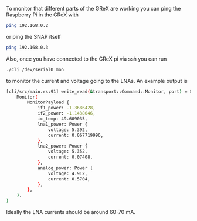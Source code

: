 To monitor that different parts of the GReX are working you can ping the Raspberry Pi in the GReX with

```sh
ping 192.168.0.2
```

or ping the SNAP itself

```sh
ping 192.168.0.3
```

Also, once you have connected to the GReX pi via ssh you can run

```sh
./cli /dev/serial0 mon
```

to monitor the current and voltage going to the LNAs. An example output is

```sh
[cli/src/main.rs:91] write_read(&transport::Command::Monitor, port) = Some(
    Monitor(
        MonitorPayload {
            if1_power: -1.3686428,
            if2_power: -1.1438046,
            ic_temp: 49.609035,
            lna1_power: Power {
                voltage: 5.392,
                current: 0.067719996,
            },
            lna2_power: Power {
                voltage: 5.352,
                current: 0.07408,
            },
            analog_power: Power {
                voltage: 4.912,
                current: 0.5704,
            },
        },
    ),
)
```

Ideally the LNA currents should be around 60-70 mA.
